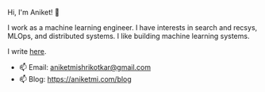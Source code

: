 Hi, I'm Aniket! 👋

I work as a machine learning engineer. I have interests in search and recsys, MLOps, and distributed systems. I like building machine learning systems.

I write [here](https://aniketmi.com/).

- 📫 Email: aniketmishrikotkar@gmail.com
- 📫 Blog: https://aniketmi.com/blog
